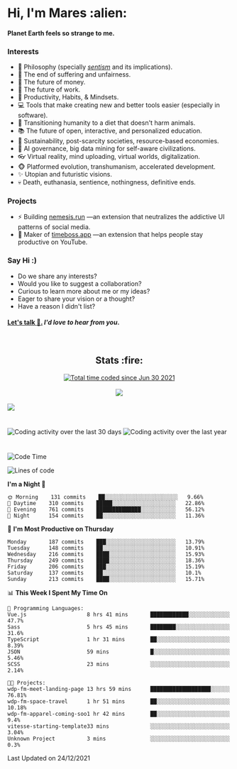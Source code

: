 <h1>Hi, I'm Mares :alien:</h1>

#### Planet Earth feels so strange to me.

### **Interests**

- 🌊 Philosophy (specially [_sentism_][sentismmedium] and its implications).
- 🎯 The end of suffering and unfairness.
- 💸 The future of money.
- 💼 The future of work.
- 🧠 Productivity, Habits, & Mindsets.
- 💻 Tools that make creating new and better tools easier (especially in software).
- 🥗 Transitioning humanity to a diet that doesn't harm animals.
- 📚 The future of open, interactive, and personalized education.
- 🌱 Sustainability, post-scarcity societies, resource-based economies.
- 🤖 AI governance, big data mining for self-aware civilizations.
- 👓 Virtual reality, mind uploading, virtual worlds, digitalization.
- 🐵 Platformed evolution, transhumanism, accelerated development.
- ✨ Utopian and futuristic visions.
- 💀 Death, euthanasia, sentience, nothingness, definitive ends.


### **Projects**

- ⚡ Building [nemesis.run](https://nemesis.run) —an extension that neutralizes the addictive UI patterns of social media.
- 💎 Maker of [timeboss.app](https://timeboss.app) —an extension that helps people stay productive on YouTube.


### **Say Hi :)**

- Do we share any interests?
- Would you like to suggest a collaboration?
- Curious to learn more about me or my ideas?
- Eager to share your vision or a thought?
- Have a reason I didn't list?

#### [Let's talk :wave:.](mailto:mareszhar@gmail.com) _I'd love to hear from you_.

[sentismmedium]: https://medium.com/@mareszhar/born-a-prisoner-a-reflection-about-life-its-struggles-and-a-plan-to-escape-d8566ce9b026

<br>

<h2 align="center">Stats :fire:</h2>

<div align="center">
  <a href="https://wakatime.com/@cfdc0e0d-4860-4b62-9ff0-cb659185525e">
    <img src="https://wakatime.com/badge/user/cfdc0e0d-4860-4b62-9ff0-cb659185525e.svg" alt="Total time coded since Jun 30 2021" />
  </a>
</div>

<br>

<div align="center">
  <img src="https://github-readme-streak-stats.herokuapp.com?user=mareszhar&theme=black-ice&hide_border=true&stroke=FFFFFF15&ring=DF8FFE&fire=DF8FFE&currStreakLabel=DF8FFE&background=1A232A&currStreakNum=86FFAB&dates=B1AAB3FF">
</div>

<!-- Add or remove this: &dates=B1AAB3FF at the end of the streak stats URL if they get bugged and aren't updating -->

<br>

<img src="https://activity-graph.herokuapp.com/graph?username=mareszhar&theme=nord&bg_color=00000000&color=979797&line=DF8FFE&point=00000000&area=true&hide_border=true">

<br>

<h1></h1>

<img src="https://wakatime.com/share/@mares/5df0ff02-9c79-41b4-b540-51dc9c65a57b.svg" alt="Coding activity over the last 30 days" />
<img src="https://wakatime.com/share/@mares/ea89ba71-f374-40af-930c-e0655909fe37.svg" alt="Coding activity over the last year" />

<h1></h1>

<!--START_SECTION:waka-->
![Code Time](http://img.shields.io/badge/Code%20Time-393%20hrs%209%20mins-blue)

![Lines of code](https://img.shields.io/badge/From%20Hello%20World%20I%27ve%20Written-126%20Thousand%20lines%20of%20code-blue)

**I'm a Night 🦉** 

```text
🌞 Morning    131 commits    ██░░░░░░░░░░░░░░░░░░░░░░░   9.66% 
🌆 Daytime    310 commits    █████░░░░░░░░░░░░░░░░░░░░   22.86% 
🌃 Evening    761 commits    ██████████████░░░░░░░░░░░   56.12% 
🌙 Night      154 commits    ██░░░░░░░░░░░░░░░░░░░░░░░   11.36%

```
📅 **I'm Most Productive on Thursday** 

```text
Monday       187 commits    ███░░░░░░░░░░░░░░░░░░░░░░   13.79% 
Tuesday      148 commits    ██░░░░░░░░░░░░░░░░░░░░░░░   10.91% 
Wednesday    216 commits    ████░░░░░░░░░░░░░░░░░░░░░   15.93% 
Thursday     249 commits    ████░░░░░░░░░░░░░░░░░░░░░   18.36% 
Friday       206 commits    ███░░░░░░░░░░░░░░░░░░░░░░   15.19% 
Saturday     137 commits    ██░░░░░░░░░░░░░░░░░░░░░░░   10.1% 
Sunday       213 commits    ████░░░░░░░░░░░░░░░░░░░░░   15.71%

```


📊 **This Week I Spent My Time On** 

```text
💬 Programming Languages: 
Vue.js                   8 hrs 41 mins       ████████████░░░░░░░░░░░░░   47.7% 
Sass                     5 hrs 45 mins       ████████░░░░░░░░░░░░░░░░░   31.6% 
TypeScript               1 hr 31 mins        ██░░░░░░░░░░░░░░░░░░░░░░░   8.39% 
JSON                     59 mins             █░░░░░░░░░░░░░░░░░░░░░░░░   5.46% 
SCSS                     23 mins             ░░░░░░░░░░░░░░░░░░░░░░░░░   2.14%

🐱‍💻 Projects: 
wdp-fm-meet-landing-page 13 hrs 59 mins      ███████████████████░░░░░░   76.81% 
wdp-fm-space-travel      1 hr 51 mins        ██░░░░░░░░░░░░░░░░░░░░░░░   10.18% 
wdp-fm-apparel-coming-soo1 hr 42 mins        ██░░░░░░░░░░░░░░░░░░░░░░░   9.4% 
vitesse-starting-template33 mins             ░░░░░░░░░░░░░░░░░░░░░░░░░   3.04% 
Unknown Project          3 mins              ░░░░░░░░░░░░░░░░░░░░░░░░░   0.3%

```


 Last Updated on 24/12/2021
<!--END_SECTION:waka-->
